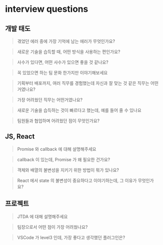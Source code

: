 # interview questions

## 개발 태도 

>겪었던 에러 중에 가장 기억에 남는 에러가 무엇인가요?



> 새로운 기술을 습득할 때, 어떤 방식을 사용하는 편인가요?



>사수가 있다면, 어떤 사수가 있으면 좋을 것 같나요? 



>꼭 있었으면 하는 팀 문화 한가지만 이야기해보세요 



>기획부터 배포까지, 여러 직무를 경험했는데 자신과 잘 맞는 것 같은 직무는 어떤 거였나요?



>가장 어려웠던 직무는 어떤거였나요?



>새로운 기술을 습득하는 것이 빠르다고 했는데, 예를 들어 줄 수 있나요 



>팀원들과 협업하며 어려웠던 점이 무엇인가요?





## JS, React

>  Promise 와 callback 에 대해 설명해주세요



> callback 이 있는데, Promise 가 왜 필요한 건가요?



>객체와 배열의 불변성을 지키기 위한 방법이 뭐가 있나요?



>React 에서 state 의 불변성이 중요하다고 이야기하는데, 그 이유가 무엇인가요?





## 프로젝트 

>JTDA 에 대해 설명해주세요 



>팀장으로서 어떤 점이 가장 어려웠나요?



>VSCode 가 level3 인데, 가장 좋다고 생각했던 플러그인은? 





 

